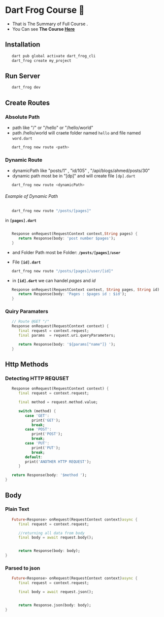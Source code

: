 # Dart Frog Course 🐸

- That is The Summary of Full Course .
- You Can see **The Course [Here]()**



## Installation

```bash
   dart pub global activate dart_frog_cli
   dart_frog create my_project
```
    
## Run Server 

```bash
   dart_frog dev
```

## Create Routes 


### Absolute Path
- path like "/" or "/hello" or "/hello/world"
- path /hello/world  will craete folder named ``hello`` and file named ``word.dart``

```bash
   dart_frog new route <path>
```

### Dynamic Route
- dynamicPath like "posts/1" , "id/105" , "/api/blogs/ahmed/posts/30"
- dynamic path most be in "[dp]" and will create file ``[dp].dart``
 

```bash
   dart_frog new route <dynamicPath>
```


###### Example of Dynamic Path 

```bash
   dart_frog new route "/posts/[pages]" 
```

in **``[pages].dart``**

```dart

   Response onRequest(RequestContext context,String pages) {
      return Response(body: 'post number $pages');
   }
```


- and Folder Path most be  Folder: **``/posts/[pages]/user``**


- File **``[id].dart``**



```bash
   dart_frog new route "/posts/[pages]/user/[id]" 
```

- in **``[id].dart``** we can handel *pages* and *id*


```dart
   Response onRequest(RequestContext context, String pages, String id) {
      return Response(body: 'Pages : $pages id : $id');
   }
```

### Quiry Paramaters 

```dart
   // Route @GET "/"
   Response onRequest(RequestContext context) {
      final request = context.request;
      final params  = request.uri.queryParameters; 

      return Response(body: '${params["name"]} ');
   }
```


## Http Methods

### Detecting HTTP REQUSET 

```dart
   Response onRequest(RequestContext context) {
      final request = context.request;

      final method = request.method.value;

      switch (method) {
         case 'GET':
            print('GET');
            break;
         case 'POST':
            print('POST');
            break;
         case 'PUT':
            print('PUT');
            break;
         default:
         print('ANOTHER HTTP REQUEST');
      }  

   return Response(body: '$method ');
}
```

## Body


### Plain Text

```dart
   Future<Response> onRequest(RequestContext context)async {
      final request = context.request;

      //returning all data from body
      final body = await request.body();


      return Response(body: body);
}

```
### Parsed to json
```dart
   Future<Response> onRequest(RequestContext context)async {
      final request = context.request;

      final body = await request.json();


      return Response.json(body: body);
}

```